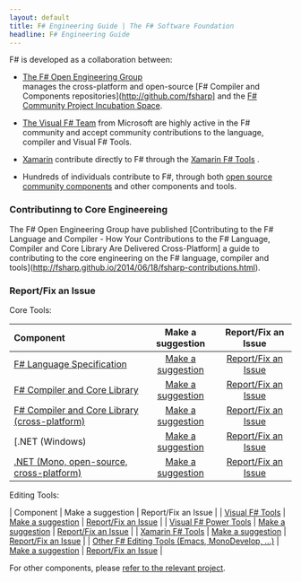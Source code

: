 ```yaml
---
layout: default
title: F# Engineering Guide | The F# Software Foundation
headline: F# Engineering Guide
---
```


F# is developed as a collaboration between:

* [The F# Open Engineering Group](http://fsharp.github.io/)  
  manages the cross-platform and open-source [F# Compiler and Components repositories](http://github.com/fsharp] and 
  the [F# Community Project Incubation Space](http://github.com/fsprojects).

* [The Visual F# Team](http://blogs.msdn.com/b/fsharpteam/) from Microsoft are highly 
  active in the F# community and accept community contributions to the language, compiler and Visual F# Tools. 

* [Xamarin](http://xamarin.com) contribute directly to F# through the [Xamarin F# Tools](http://developer.xamarin.com/guides/cross-platform/fsharp/fsharp_support_overview/) .

* Hundreds of individuals contribute to F#, through both [open source community components](http://fsharp.org/community/projects/) 
  and other components and tools.

  
### Contributinng to Core Engineereing

The F# Open Engineering Group have published [Contributing to the F# Language and Compiler - How Your Contributions to the F# Language, Compiler and Core Library Are Delivered Cross-Platform]
a guide to contributing to the core engineering on the F# language, compiler and tools](http://fsharp.github.io/2014/06/18/fsharp-contributions.html).

### Report/Fix an Issue

Core Tools:

| Component           | Make a suggestion   | Report/Fix an Issue |
|:--------------------|:-------------------:|:----------------------------------:|
| [F# Language Specification](http://fsharp.org/specs/language-spec/)               |  [Make a suggestion](https://fslang.uservoice.com/forums/245727-f-language)     |    [Report/Fix an Issue](http://fsharp.org/specs/language-spec/)      |   
| [F# Compiler and Core Library](http://visualfsharp.codeplex.com)                  |  [Make a suggestion](https://fslang.uservoice.com/forums/245727-f-language)     |   [Report/Fix an Issue](http://visualfsharp.codeplex.com) |
| [F# Compiler and Core Library (cross-platform)](http://github.com/fsharp/fsharp)  |  [Make a suggestion](https://fslang.uservoice.com/forums/245727-f-language)     |   [Report/Fix an Issue](http://github.com/fsharp/fsharp) |
| [.NET (Windows)  |  [Make a suggestion](http://visualstudio.uservoice.com/forums/121579-visual-studio/category/31481-net)     |   [Report/Fix an Issue](http://connect.microsoft.com/visualstudio) |
| [.NET (Mono, open-source, cross-platform)](http://www.mono-project.com/)  |  [Make a suggestion](http://www.mono-project.com/community/)     |   [Report/Fix an Issue](http://www.mono-project.com/community/) |

Editing Tools:

| Component           | Make a suggestion   | Report/Fix an Issue |
| [Visual F# Tools](http://visualfsharp.codeplex.com)               |  [Make a suggestion](http://visualstudio.uservoice.com/forums/121579-visual-studio/category/30935-languages-f-tools)     |   [Report/Fix an Issue](http://visualfsharp.codeplex.com) |
| [Visual F# Power Tools](http://fsprojects.github.io/VisualFSharpPowerTools/)   |  [Make a suggestion](http://vfpt.uservoice.com/)     |   [Report/Fix an Issue](https://github.com/fsprojects/VisualFSharpPowerTools/) |
| [Xamarin F# Tools](http://developer.xamarin.com/guides/cross-platform/fsharp/fsharp_support_overview/)  |  [Make a suggestion](http://fsharpbinding.uservoice.com/)     |   [Report/Fix an Issue](http://fsharp.github.io/fsharpbinding/) |
| [Other F# Editing Tools (Emacs, MonoDevelop, ...)](http://fsharp.github.io/fsharpbinding/)  |  [Make a suggestion](http://fsharpbinding.uservoice.com/)     |   [Report/Fix an Issue](http://fsharp.github.io/fsharpbinding/) |

For other components, please [refer to the relevant project](http://fsharp.org/community/projects).

